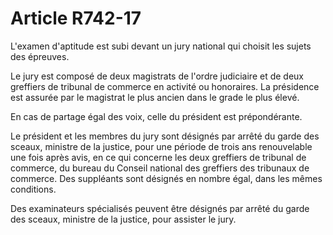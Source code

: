 # Article R742-17

L'examen d'aptitude est subi devant un jury national qui choisit les sujets des épreuves.

Le jury est composé de deux magistrats de l'ordre judiciaire et de deux greffiers de tribunal de commerce en activité ou honoraires. La présidence est assurée par le magistrat le plus ancien dans le grade le plus élevé.

En cas de partage égal des voix, celle du président est prépondérante.

Le président et les membres du jury sont désignés par arrêté du garde des sceaux, ministre de la justice, pour une période de trois ans renouvelable une fois après avis, en ce qui concerne les deux greffiers de tribunal de commerce, du bureau du Conseil national des greffiers des tribunaux de commerce. Des suppléants sont désignés en nombre égal, dans les mêmes conditions.

Des examinateurs spécialisés peuvent être désignés par arrêté du garde des sceaux, ministre de la justice, pour assister le jury.
